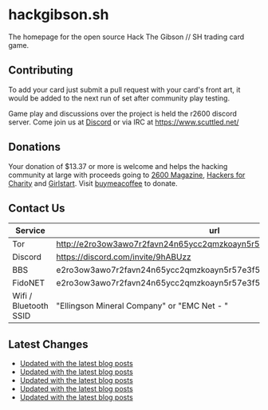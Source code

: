 # hackgibson.sh
The homepage for the open source Hack The Gibson // SH trading card game.


## Contributing

To add your card just submit a pull request with your card's front art, it would be added to the next run of set after community play testing.

Game play and discussions over the project is held the r2600 discord server. Come join us at [Discord](https://discord.com/invite/9hABUzz) or via IRC at https://www.scuttled.net/


## Donations

Your donation of $13.37 or more is welcome and helps the hacking community at large with proceeds going to [2600 Magazine](https://2600.com/), [Hackers for Charity](https://hackersforcharity.org) and [Girlstart](https://girlstart.org).  Visit [buymeacoffee](https://www.buymeacoffee.com/hackgibson.sh) to donate.


## Contact Us

Service | url
-|-
Tor | http://e2ro3ow3awo7r2favn24n65ycc2qmzkoayn5r57e3f56nvjwdcgg32ad.onion
Discord | https://discord.com/invite/9hABUzz
BBS | e2ro3ow3awo7r2favn24n65ycc2qmzkoayn5r57e3f56nvjwdcgg32ad.onion:23
FidoNET | e2ro3ow3awo7r2favn24n65ycc2qmzkoayn5r57e3f56nvjwdcgg32ad.onion:24554
Wifi / Bluetooth SSID | "Ellingson Mineral Company" or "EMC Net - <fidonet address>"

## Latest Changes
<!-- BLOG-POST-LIST:START -->
- [Updated with the latest blog posts](https://github.com/DFW2600/hackgibson.sh/commit/1bb070f188b82545697a0265b19f640de30c178a)
- [Updated with the latest blog posts](https://github.com/DFW2600/hackgibson.sh/commit/c27ead047b24141ef4763c4c5451ba9dd5e37242)
- [Updated with the latest blog posts](https://github.com/DFW2600/hackgibson.sh/commit/759a9280e9c5aa2198f3e661afe1be9ec3570357)
- [Updated with the latest blog posts](https://github.com/DFW2600/hackgibson.sh/commit/0fe4ae2ead326e26339ce224e76a9b0e256f9f7c)
- [Updated with the latest blog posts](https://github.com/DFW2600/hackgibson.sh/commit/6657e0a814a0f2f0166f92a7d3c08bdad5151b16)
<!-- BLOG-POST-LIST:END -->
